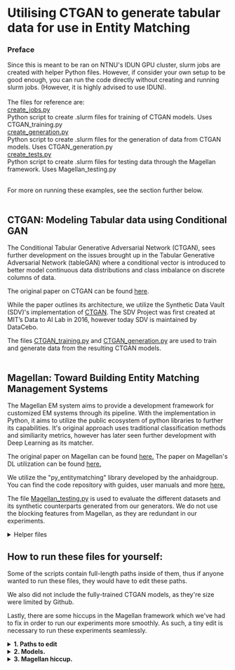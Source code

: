 # Utilising CTGAN to generate tabular data for use in Entity Matching

### Preface

Since this is meant to be ran on NTNU's IDUN GPU cluster, slurm jobs are created with helper Python files. However, if consider your own setup to be good enough, you can run the code directly without creating and running slurm jobs. (However, it is highly advised to use IDUN). 
<br>
<br>
The files for reference are:
<br>
[create_jobs.py](./create_jobs.py)<br>
Python script to create .slurm files for training of CTGAN models. Uses CTGAN_training.py
<br>
[create_generation.py](./create_generation.py)<br>
Python script to create .slurm files for the generation of data from CTGAN models. Uses CTGAN_generation.py
<br>
[create_tests.py](./create_tests.py)<br>
Python script to create .slurm files for testing data through the Magellan framework. Uses Magellan_testing.py

<br>
For more on running these examples, see the section further below.
<br>
<br>

## CTGAN: Modeling Tabular data using Conditional GAN

The Conditional Tabular Generative Adversarial Network (CTGAN), sees further development on the issues brought up in the Tabular Generative Adversarial Network (tableGAN) where a conditional vector is introduced to better model continuous data distributions and class imbalance on discrete columns of data. 

The original paper on CTGAN can be found [here](https://arxiv.org/abs/1907.00503).

While the paper outlines its architecture, we utilize the Synthetic Data Vault (SDV)'s implementation of [CTGAN](https://sdv.dev/SDV/user_guides/single_table/ctgan.html). The SDV Project was first created at MIT’s Data to AI Lab in 2016, however today SDV is maintained by DataCebo. 

The files [CTGAN_training.py](./CTGAN_training.py) and [CTGAN_generation.py](./CTGAN_generation.py) are used to train and generate data from the resulting CTGAN models.
<br>
<br>

## Magellan: Toward Building Entity Matching Management Systems

The Magellan EM system aims to provide a development framework for customized EM systems through its pipeline. With the implementation in Python, it aims to utilize the public ecosystem of python libraries to further its capabilities. It's original approach uses traditional classification methods and similiarity metrics, however has later seen further development with Deep Learning as its matcher. 

The original paper on Magellan can be found [here.](https://pages.cs.wisc.edu/~anhai/papers1/magellan-sigmodrec18.pdf)
The paper on Magellan's DL utilization can be found [here.](https://pages.cs.wisc.edu/~anhai/papers1/deepmatcher-sigmod18.pdf)

We utilize the "py_entitymatching" library developed by the anhaidgroup. You can find the code repository with guides, user manuals and more [here.](https://github.com/anhaidgroup/py_entitymatching)

The file [Magellan_testing.py](./Magellan_testing.py) is used to evaluate the different datasets and its synthetic counterparts generated from our generators. We do not use the blocking features from Magellan, as they are redundant in our experiments. 

<details><summary>Helper files</summary>
<p>

#### [create_parser.py](./create_parser.py)
Magellan and Ditto require different formats for their datasets. This file is used to create .slurm jobs for parsing data. It uses the [parse_data.py](./parse_data.py) script to parse data from text based Ditto formats to dataframe based Magellan formats, and vice versa.

#### [create_datasets.py](./create_datasets.py)
This file is used to combine the real data with the generated data, creating the datasets that are used in experiments in the process.

#### [make_graphs.py](./make_graphs.py)
This file loads in the result files from the "Results" directory, and generate plots based on the files values.

#### [rename_files.py](./rename_files.py)
This file simply renames some of the files from the synthetic datasets. A simple naming convention error on the Augmentation and GPT-2 generated datasets caused the need for this.


</p>
</details>

## How to run these files for yourself:

Some of the scripts contain full-length paths inside of them, thus if anyone wanted to run these files, they would have to edit these paths.

We also did not include the fully-trained CTGAN models, as they're size were limited by Github. 

Lastly, there are some hiccups in the Magellan framework which we've had to fix in order to run our experiments more smoothly. As such, a tiny edit is necessary to run these experiments seamlessly. 

<details><summary><b>1. Paths to edit</b></summary>

#### 1. create_datasets.py
On line 20: <br>
```IDUN_PATH = r'/cluster/home/alekssim/Documents/IDUN/Idun/CTGAN/'```<br>
Change to: <br>
```IDUN_PATH = r'<your_directory>/Idun/CTGAN/'```<br>

#### 2. create_generation.py
On line 4: <br>
```script_path = r"/cluster/home/alekssim/Documents/IDUN/Idun/CTGAN/CTGAN_generation.py"```<br>
Change to:<br>
```script_path = r"<your_directory>/Idun/CTGAN/CTGAN_generation.py"```<br>

On line 54: <br>
```jobs_dir = r'/cluster/home/alekssim/Documents/IDUN/Idun/CTGAN/gen_jobs/'```<br>
Change to:<br>
```jobs_dir = r'<your_directory>/Idun/CTGAN/gen_jobs/'```<br>

On line 88: <br>
```file.write(f"sbatch {name}.slurm alekssim\n")```<br>
Change to:<br>
```file.write(f"sbatch {name}.slurm <your_IDUN_user>\n")```<br>

#### 3. create_jobs.py
On line 4: <br>
```script_path = r"/cluster/home/alekssim/Documents/IDUN/Idun/CTGAN/CTGAN_training.py"```<br>
Change to:<br>
```script_path = r"<your_directory>/Idun/CTGAN/CTGAN_training.py"```<br>

On line 52: <br>
```jobs_dir = r'/cluster/home/alekssim/Documents/IDUN/Idun/CTGAN/jobs/'```<br>
Change to:<br>
```jobs_dir = r'<your_directory>/Idun/CTGAN/jobs/'```<br>

On line 86: <br>
```file.write(f"sbatch {name}.slurm alekssim\n")```<br>
Change to:<br>
```file.write(f"sbatch {name}.slurm <your_IDUN_user>\n")```<br>

#### 4. create_parser.py
On line 11: <br>
```script_path = r"/cluster/home/alekssim/Documents/IDUN/Idun/CTGAN/parse_data.py"```<br>
Change to:<br>
```script_path = r"<your_directory>/Idun/CTGAN/parse_data.py"```<br>

On line 62: <br>
```jobs_dir = r'/cluster/home/alekssim/Documents/IDUN/Idun/CTGAN/parse_jobs/'```<br>
Change to:<br>
```jobs_dir = r'<your_directory>/Idun/CTGAN/parse_jobs/'```<br>

On line 99: <br>
```file.write(f"sbatch {name}.slurm alekssim\n")```<br>
Change to:<br>
```file.write(f"sbatch {name}.slurm <your_IDUN_user>\n")```<br>

#### 5. create_tests.py
On line 24: <br>
```script_path = r"/cluster/home/alekssim/Documents/IDUN/Idun/CTGAN/Magellan_testing.py"```<br>
Change to:<br>
```script_path = r"<your_directory>/Idun/CTGAN/Magellan_testing.py"```<br>

On line 90: <br>
```jobs_dir = r'/cluster/home/alekssim/Documents/IDUN/Idun/CTGAN/match_jobs/'```<br>
Change to:<br>
```jobs_dir = r'<your_directory>/Idun/CTGAN/match_jobs/'```<br>

On line 102: <br>
```file.write(f"sbatch {name}.slurm alekssim\n")```<br>
Change to:<br>
```file.write(f"sbatch {name}.slurm <your_IDUN_user>\n")```<br>

#### 6. CTGAN_generation.py
On line 25: <br>
```model_dir = r'/cluster/home/alekssim/Documents/IDUN/Idun/CTGAN/Models/'```<br>
Change to:<br>
```model_dir = r'<your_directory>/Idun/CTGAN/Models/'```<br>

On line 28 and 29: <br>
```datasets_dir = r'/cluster/home/alekssim/Documents/IDUN/Idun/CTGAN/Datasets/'```<br>
```synth_dir = r'/cluster/home/alekssim/Documents/IDUN/Idun/CTGAN/Datasets_Synth/Magellan/'```<br>

Change to:<br>
```datasets_dir = r'<your_directory>/Idun/CTGAN/Datasets/'```<br>
```synth_dir = r'<your_directory>/Idun/CTGAN/Datasets_Synth/Magellan/'```<br>

#### 7. CTGAN_training.py
On line 21: <br>
```model_dir = r'/cluster/home/alekssim/Documents/IDUN/Idun/CTGAN/Models'```<br>
Change to:<br>
```model_dir = r'<your_directory>/Idun/CTGAN/Models/'```<br>

On line 24: <br>
```datasets_dir = r'/cluster/home/alekssim/Documents/IDUN/Idun/CTGAN/Datasets/'```<br>
Change to:<br>
```datasets_dir = r'<your_directory>/Idun/CTGAN/Datasets/'```<br>

#### 8. Magellan_testing.py
On line 44: <br>
```datasets_dir = r'/cluster/home/alekssim/Documents/IDUN/Idun/CTGAN/Datasets/'```<br>
Change to:<br>
```datasets_dir = r'<your_directory>/Idun/CTGAN/Datasets/'```<br>

On line 49-58: <br>
```synth_dir = r'/cluster/home/alekssim/Documents/IDUN/Idun/CTGAN/Datasets_Synth/Magellan/<generator>/'```<br>
Change to:<br>
```synth_dir = r'<your_directory>/Idun/CTGAN/Datasets_Synth/Magellan/<generator>/'```<br>

On line 384:<br>
```temp_C_dir = r"/cluster/home/alekssim/Documents/IDUN/Idun/CTGAN/Datasets/Temp_Tables"```<br>
Change to:<br>
```temp_C_dir = r"<your_directory>/Idun/CTGAN/Datasets/Temp_Tables"```<br>

On line 572:<br>
```result_dir = r"/cluster/home/alekssim/Documents/IDUN/Idun/CTGAN/Results/"```<br>
Change to:<br>
```result_dir = r"<your_directory>/Idun/CTGAN/Results/"```<br>

#### 9. make_graphs.py
On line 44: <br>
```save_score_path = r"C:\Users\aleks\Desktop\Master Thesis\Idun\CTGAN\Results" + os.sep + plot_type + ".csv"```<br>
Change to:<br>
```save_score_path = r"<your_directory>\Idun\CTGAN\Results" + os.sep + plot_type + ".csv"```<br>

#### 10. make_graphs.py
On line 21: <br>
```dataset_orig_data = r'/cluster/home/alekssim/Documents/IDUN/Idun/CTGAN/Datasets/'```<br>
Change to:<br>
```dataset_orig_data = r'<your_directory>/Idun/CTGAN/Datasets/'```<br>

On line 25-29:<br>
```datasets_dir = r'/cluster/home/alekssim/Documents/IDUN/Idun/CTGAN/Datasets_Synth/Magellan/'```<br>
```datasets_goal_dir = r'/cluster/home/alekssim/Documents/IDUN/Idun/CTGAN/Datasets_Synth/Ditto/'```<br>

Change to:<br>
```datasets_dir = r'<your_directory>/Idun/CTGAN/Datasets_Synth/Magellan/'```<br>
```datasets_goal_dir = r'<your_directory>/Idun/CTGAN/Datasets_Synth/Ditto/'```<br>

</details>

<details><summary><b>2. Models.</b></summary>
<br>

As previously stated, the models trained were too big for GitHub. However, to skip the lengthy procedure of training each model again, the models can be downloaded [here.](https://mega.nz/file/kWFE3RTJ#0RKAPHafFShhNI92084hwpNI4KiRDXUF13hmRUj6JsQ)

Simply un-zip the file, and move the "Models" folder into the "CTGAN" folder.

</details>


<details><summary><b>3. Magellan hiccup.</b></summary>
<br>

Magellan needs attribute correspondance for generating feature_tables for its matching procedure. However, this function can sometimes pick up multiple attribute correspondaces and require manual work to be configured correctly. 

We have slightly adjusted a file inside of the py_entitymatching library to combat this. Simply download the file [here.](https://mega.nz/file/lSt2nQrL#zujF_FcPfaoBShViHRse5WvOKXn1ltUdB5hPGMdPbAw), and replace the corresponding file inside of the py_entitymatching library folder. This is usually found in your python directory, in **[../site-packages/py_entitymatching/feature]**.

If this sounds too grevious of a task, simply run Magellan_testing.py until it throws an error pointing to the file in question. It will usually accompany the path to the file required to be replaced. 

</details>
